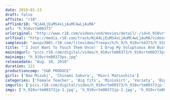 ```yaml
---
date: 2019-01-13
draft: false
affsite: "r18"
afflinkr18: "NjA4LjEuMS4xLjAuMC4wLjAuMA"
url: "h_910vrtm00373"
urloriginal: "http://www.r18.com/videos/vod/movies/detail/-/id=h_910vrtm00373"
urlfinal: "http://media.r18.com/track/NjA4LjEuMS4xLjAuMC4wLjAuMA/videos/vod/movies/detail/-/id=h_910vrtm00373"
samplevid: "awspv3001.r18.com/litevideo/freepv/h/h_9/h_910vrtm373/h_910vrtm373_dmb_w.mp4"
title: "'I Just Want To Touch Them Once!' I Drug My Voluptuous And Busty Teacher With Sleeping Pills, Enjoy Her Curvaceous Body And Creampie Her Repeatedly! 4"
mainimgurl: "pics.r18.com/digital/video/h_910vrtm00373/h_910vrtm00373ps.jpg"
mainimgs: "h_910vrtm00373ps.jpg"
releasedate: "Aug. 10, 2018"
duration: 121
productioncomp: "V&R PRODUCE"
girls: ['Nao Mizuki', 'Chinami Sakura', 'Miori Matsushita']
categories: ['Female Teacher', 'Big Tits', 'Miniskirt', 'Variety', 'Big Tits Lover', 'Hi-Def']
imgurls: ['pics.r18.com/digital/video/h_910vrtm00373/h_910vrtm00373jp-1.jpg', 'pics.r18.com/digital/video/h_910vrtm00373/h_910vrtm00373jp-2.jpg', 'pics.r18.com/digital/video/h_910vrtm00373/h_910vrtm00373jp-3.jpg', 'pics.r18.com/digital/video/h_910vrtm00373/h_910vrtm00373jp-4.jpg', 'pics.r18.com/digital/video/h_910vrtm00373/h_910vrtm00373jp-5.jpg', 'pics.r18.com/digital/video/h_910vrtm00373/h_910vrtm00373jp-6.jpg', 'pics.r18.com/digital/video/h_910vrtm00373/h_910vrtm00373jp-7.jpg', 'pics.r18.com/digital/video/h_910vrtm00373/h_910vrtm00373jp-8.jpg', 'pics.r18.com/digital/video/h_910vrtm00373/h_910vrtm00373jp-9.jpg', 'pics.r18.com/digital/video/h_910vrtm00373/h_910vrtm00373jp-10.jpg', 'pics.r18.com/digital/video/h_910vrtm00373/h_910vrtm00373jp-11.jpg', 'pics.r18.com/digital/video/h_910vrtm00373/h_910vrtm00373jp-12.jpg', 'pics.r18.com/digital/video/h_910vrtm00373/h_910vrtm00373jp-13.jpg', 'pics.r18.com/digital/video/h_910vrtm00373/h_910vrtm00373jp-14.jpg', 'pics.r18.com/digital/video/h_910vrtm00373/h_910vrtm00373jp-15.jpg', 'pics.r18.com/digital/video/h_910vrtm00373/h_910vrtm00373jp-16.jpg', 'pics.r18.com/digital/video/h_910vrtm00373/h_910vrtm00373jp-17.jpg', 'pics.r18.com/digital/video/h_910vrtm00373/h_910vrtm00373jp-18.jpg', 'pics.r18.com/digital/video/h_910vrtm00373/h_910vrtm00373jp-19.jpg', 'pics.r18.com/digital/video/h_910vrtm00373/h_910vrtm00373jp-20.jpg']
imgs: ['h_910vrtm00373jp-1.jpg', 'h_910vrtm00373jp-2.jpg', 'h_910vrtm00373jp-3.jpg', 'h_910vrtm00373jp-4.jpg', 'h_910vrtm00373jp-5.jpg', 'h_910vrtm00373jp-6.jpg', 'h_910vrtm00373jp-7.jpg', 'h_910vrtm00373jp-8.jpg', 'h_910vrtm00373jp-9.jpg', 'h_910vrtm00373jp-10.jpg', 'h_910vrtm00373jp-11.jpg', 'h_910vrtm00373jp-12.jpg', 'h_910vrtm00373jp-13.jpg', 'h_910vrtm00373jp-14.jpg', 'h_910vrtm00373jp-15.jpg', 'h_910vrtm00373jp-16.jpg', 'h_910vrtm00373jp-17.jpg', 'h_910vrtm00373jp-18.jpg', 'h_910vrtm00373jp-19.jpg', 'h_910vrtm00373jp-20.jpg']
---
```

